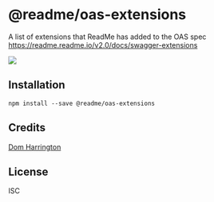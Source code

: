 # @readme/oas-extensions

A list of extensions that ReadMe has added to the OAS spec https://readme.readme.io/v2.0/docs/swagger-extensions

[![](https://d3vv6lp55qjaqc.cloudfront.net/items/1M3C3j0I0s0j3T362344/Untitled-2.png)](https://readme.io)

## Installation

```
npm install --save @readme/oas-extensions
```

## Credits
[Dom Harrington](https://github.com/domharrington/)

## License

ISC
